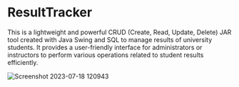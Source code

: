 # ResultTracker
This is a lightweight and powerful CRUD (Create, Read, Update, Delete) JAR tool created with Java Swing and SQL to manage results of university students. 
It provides a user-friendly interface for administrators or instructors to perform various operations related to student results efficiently.







![Screenshot 2023-07-18 120943](https://github.com/Misbahrahman/ResultTracker/assets/98620184/b2d80865-e678-4074-a9cf-d089d3d4ce58)
